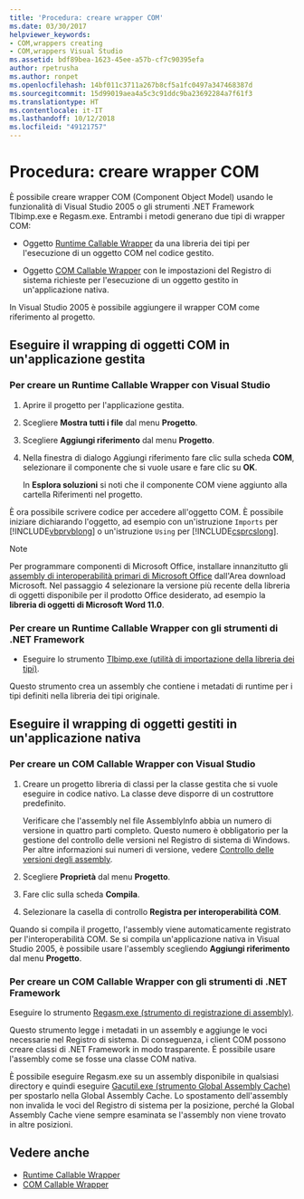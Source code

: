 ```yaml
---
title: 'Procedura: creare wrapper COM'
ms.date: 03/30/2017
helpviewer_keywords:
- COM,wrappers creating
- COM,wrappers Visual Studio
ms.assetid: bdf89bea-1623-45ee-a57b-cf7c90395efa
author: rpetrusha
ms.author: ronpet
ms.openlocfilehash: 14bf011c3711a267b8cf5a1fc0497a347468387d
ms.sourcegitcommit: 15d99019aea4a5c3c91ddc9ba23692284a7f61f3
ms.translationtype: HT
ms.contentlocale: it-IT
ms.lasthandoff: 10/12/2018
ms.locfileid: "49121757"
---
```

# <a name="how-to-create-com-wrappers"></a>Procedura: creare wrapper COM

È possibile creare wrapper COM (Component Object Model) usando le funzionalità di Visual Studio 2005 o gli strumenti .NET Framework Tlbimp.exe e Regasm.exe. Entrambi i metodi generano due tipi di wrapper COM:

-   Oggetto [Runtime Callable Wrapper](../../../docs/framework/interop/runtime-callable-wrapper.md) da una libreria dei tipi per l'esecuzione di un oggetto COM nel codice gestito.

-   Oggetto [COM Callable Wrapper](../../../docs/framework/interop/com-callable-wrapper.md) con le impostazioni del Registro di sistema richieste per l'esecuzione di un oggetto gestito in un'applicazione nativa.

In Visual Studio 2005 è possibile aggiungere il wrapper COM come riferimento al progetto.

## <a name="wrap-com-objects-in-a-managed-application"></a>Eseguire il wrapping di oggetti COM in un'applicazione gestita

### <a name="to-create-a-runtime-callable-wrapper-using-visual-studio"></a>Per creare un Runtime Callable Wrapper con Visual Studio

1.  Aprire il progetto per l'applicazione gestita.

2.  Scegliere **Mostra tutti i file** dal menu **Progetto**.

3.  Scegliere **Aggiungi riferimento** dal menu **Progetto**.

4.  Nella finestra di dialogo Aggiungi riferimento fare clic sulla scheda **COM**, selezionare il componente che si vuole usare e fare clic su **OK**.

     In **Esplora soluzioni** si noti che il componente COM viene aggiunto alla cartella Riferimenti nel progetto.

È ora possibile scrivere codice per accedere all'oggetto COM. È possibile iniziare dichiarando l'oggetto, ad esempio con un'istruzione `Imports` per [!INCLUDE[vbprvblong](../../../includes/vbprvblong-md.md)] o un'istruzione `Using` per [!INCLUDE[csprcslong](../../../includes/csprcslong-md.md)].

> [!NOTE]
> Per programmare componenti di Microsoft Office, installare innanzitutto gli [assembly di interoperabilità primari di Microsoft Office](https://go.microsoft.com/fwlink/?LinkId=50479) dall'Area download Microsoft. Nel passaggio 4 selezionare la versione più recente della libreria di oggetti disponibile per il prodotto Office desiderato, ad esempio la **libreria di oggetti di Microsoft Word 11.0**.  
  
### <a name="to-create-a-runtime-callable-wrapper-using-net-framework-tools"></a>Per creare un Runtime Callable Wrapper con gli strumenti di .NET Framework  
  
-   Eseguire lo strumento [Tlbimp.exe (utilità di importazione della libreria dei tipi)](../../../docs/framework/tools/tlbimp-exe-type-library-importer.md).  
  
 Questo strumento crea un assembly che contiene i metadati di runtime per i tipi definiti nella libreria dei tipi originale.  
  
## <a name="wrap-managed-objects-in-a-native-application"></a>Eseguire il wrapping di oggetti gestiti in un'applicazione nativa  
  
### <a name="to-create-a-com-callable-wrapper-using-visual-studio"></a>Per creare un COM Callable Wrapper con Visual Studio  
  
1.  Creare un progetto libreria di classi per la classe gestita che si vuole eseguire in codice nativo. La classe deve disporre di un costruttore predefinito.  
  
     Verificare che l'assembly nel file AssemblyInfo abbia un numero di versione in quattro parti completo. Questo numero è obbligatorio per la gestione del controllo delle versioni nel Registro di sistema di Windows. Per altre informazioni sui numeri di versione, vedere [Controllo delle versioni degli assembly](../../../docs/framework/app-domains/assembly-versioning.md).  
  
2.  Scegliere **Proprietà** dal menu **Progetto**.  
  
3.  Fare clic sulla scheda **Compila**.  
  
4.  Selezionare la casella di controllo **Registra per interoperabilità COM**.  
  
 Quando si compila il progetto, l'assembly viene automaticamente registrato per l'interoperabilità COM. Se si compila un'applicazione nativa in Visual Studio 2005, è possibile usare l'assembly scegliendo **Aggiungi riferimento** dal menu **Progetto**.  
  
### <a name="to-create-a-com-callable-wrapper-using-net-framework-tools"></a>Per creare un COM Callable Wrapper con gli strumenti di .NET Framework  
  
Eseguire lo strumento [Regasm.exe (strumento di registrazione di assembly)](../../../docs/framework/tools/regasm-exe-assembly-registration-tool.md).  
  
Questo strumento legge i metadati in un assembly e aggiunge le voci necessarie nel Registro di sistema. Di conseguenza, i client COM possono creare classi di .NET Framework in modo trasparente. È possibile usare l'assembly come se fosse una classe COM nativa.  
  
È possibile eseguire Regasm.exe su un assembly disponibile in qualsiasi directory e quindi eseguire [Gacutil.exe (strumento Global Assembly Cache)](../../../docs/framework/tools/gacutil-exe-gac-tool.md) per spostarlo nella Global Assembly Cache. Lo spostamento dell'assembly non invalida le voci del Registro di sistema per la posizione, perché la Global Assembly Cache viene sempre esaminata se l'assembly non viene trovato in altre posizioni.  
  
## <a name="see-also"></a>Vedere anche  

- [Runtime Callable Wrapper](../../../docs/framework/interop/runtime-callable-wrapper.md)  
- [COM Callable Wrapper](../../../docs/framework/interop/com-callable-wrapper.md)